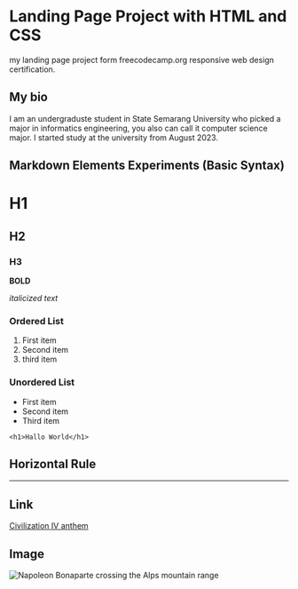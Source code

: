 # Landing Page Project with HTML and CSS
my landing page project form freecodecamp.org responsive web design certification.

## My bio
I am an undergraduste student in State Semarang University who picked a major in informatics engineering, you also can call it computer science major. I started study at the university from August 2023.

## Markdown Elements Experiments (Basic Syntax)

# H1
## H2
### H3

**BOLD**

*italicized text*

### Ordered List
1. First item
2. Second item
3. third item

### Unordered List
- First item
- Second item
- Third item

`<h1>Hallo World</h1>`

## Horizontal Rule
---

## Link
[Civilization IV anthem](https://youtu.be/WQYN2P3E06s?si=DCKlDY6Y-gah-WZD)

## Image
![Napoleon Bonaparte crossing the Alps mountain range](https://upload.wikimedia.org/wikipedia/commons/thumb/f/fd/David_-_Napoleon_crossing_the_Alps_-_Malmaison2.jpg/800px-David_-_Napoleon_crossing_the_Alps_-_Malmaison2.jpg)


